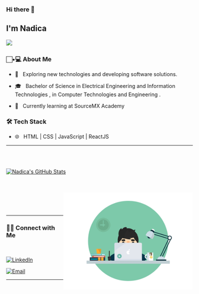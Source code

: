 ### Hi there 👋<h2> I'm Nadica</h2>
<img src="![image](https://user-images.githubusercontent.com/96199677/163728637-4ae74e46-ccfb-48fd-91ae-332485eb0aac.png)
">


<h3>🏻•💻 About Me </h3>



- 🤔 &nbsp; Exploring new technologies and developing software solutions.

- 🎓 &nbsp; Bachelor of Science in Electrical Engineering and Information Technologies , in Computer Technologies and Engineering .

- 🌱 &nbsp; Currently learning at SourceMX Academy 



<h3>🛠 Tech Stack</h3>



- 🌐 &nbsp; HTML | CSS | JavaScript | ReactJS



<hr>



<br/><br/>

[![Nadica's GitHub Stats](https://github-readme-stats.vercel.app/api?username=nadicaristic&show_icons=true)](https://github.com/nadicaristic)

<br/>

<br/>

<img src="https://github.com/nirala69/nirala69/blob/master/70804f7e25b11f29db904f2fa7b4cd9d.gif" width="350" align='right'>


<br><br>



<hr>



<h3> 🤝🏻 Connect with Me </h3>

<br>



<p align="center">


<a href="https://www.linkedin.com/in/nadica-ristic-11076516b/"><img alt="LinkedIn" src="https://img.shields.io/badge/LinkedIn-Nadica%20Ristic-blue?style=flat-square&logo=linkedin"></a>

<a href="mailto:nadicagavrovska@yahoo.com"><img alt="Email" src="https://img.shields.io/badge/Email-nadicaristic@yahoo.com-blue?style=flat-square&logo=gmail"></a>

</p>




<hr>



